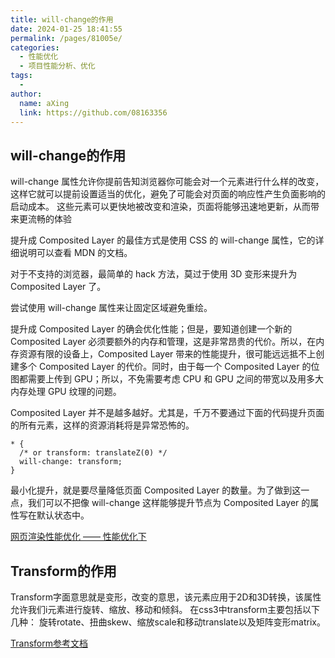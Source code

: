 ```yaml
---
title: will-change的作用
date: 2024-01-25 18:41:55
permalink: /pages/81005e/
categories:
  - 性能优化
  - 项目性能分析、优化
tags:
  - 
author: 
  name: aXing
  link: https://github.com/08163356
---
```




## will-change的作用

will-change 属性允许你提前告知浏览器你可能会对一个元素进行什么样的改变，这样它就可以提前设置适当的优化，避免了可能会对页面的响应性产生负面影响的启动成本。 这些元素可以更快地被改变和渲染，页面将能够迅速地更新，从而带来更流畅的体验

提升成 Composited Layer 的最佳方式是使用 CSS 的 will-change 属性，它的详细说明可以查看 MDN 的文档。

对于不支持的浏览器，最简单的 hack 方法，莫过于使用 3D 变形来提升为 Composited Layer 了。

尝试使用 will-change 属性来让固定区域避免重绘。

提升成 Composited Layer 的确会优化性能；但是，要知道创建一个新的 Composited Layer 必须要额外的内存和管理，这是非常昂贵的代价。所以，在内存资源有限的设备上，Composited Layer 带来的性能提升，很可能远远抵不上创建多个 Composited Layer 的代价。同时，由于每一个 Composited Layer 的位图都需要上传到 GPU；所以，不免需要考虑 CPU 和 GPU 之间的带宽以及用多大内存处理 GPU 纹理的问题。

 Composited Layer 并不是越多越好。尤其是，千万不要通过下面的代码提升页面的所有元素，这样的资源消耗将是异常恐怖的。
<!-- more -->


```
* {
  /* or transform: translateZ(0) */
  will-change: transform;
}
```

最小化提升，就是要尽量降低页面 Composited Layer 的数量。为了做到这一点，我们可以不把像 will-change 这样能够提升节点为 Composited Layer 的属性写在默认状态中。

[网页渲染性能优化 —— 性能优化下](https://blog.51cto.com/wpbars/2960486)

## Transform的作用

Transform字面意思就是变形，改变的意思，该元素应用于2D和3D转换，该属性允许我们i元素进行旋转、缩放、移动和倾斜。 在css3中transform主要包括以下几种： 旋转rotate、扭曲skew、缩放scale和移动translate以及矩阵变形matrix。

[Transform参考文档](https://segmentfault.com/a/1190000022850066)